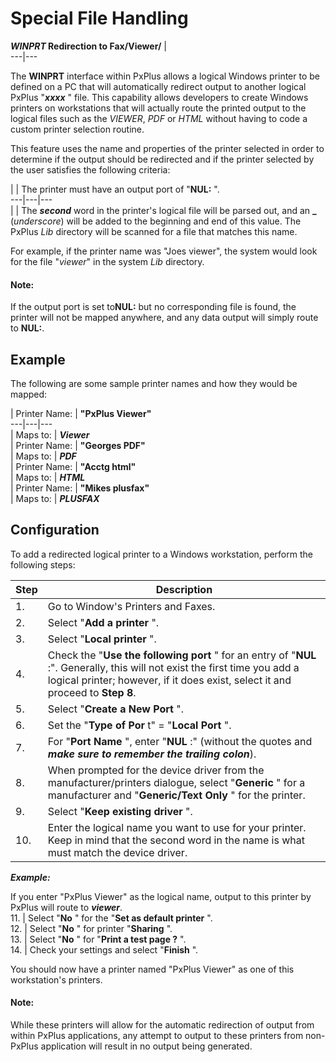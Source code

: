 # Special File Handling

***WINPRT* Redirection to Fax/Viewer/** |   
---|---  
  
The **WINPRT** interface within PxPlus allows a logical Windows printer to be defined on a PC that will automatically redirect output to another logical PxPlus "**_*xxxx*_** " file. This capability allows developers to create Windows printers on workstations that will actually route the printed output to the logical files such as the *VIEWER*, *PDF* or *HTML* without having to code a custom printer selection routine.

This feature uses the name and properties of the printer selected in order to determine if the output should be redirected and if the printer selected by the user satisfies the following criteria:

|  |  The printer must have an output port of "**NUL:** ".  
---|---|---  
|  |  The **_second_** word in the printer's logical file will be parsed out, and an **_** (_underscore_) will be added to the beginning and end of this value. The PxPlus _Lib_ directory will be scanned for a file that matches this name.  
  
For example, if the printer name was "Joes viewer", the system would look for the file "_viewer_" in the system _Lib_ directory.  
  
#### **Note:**  
If the output port is set to**NUL:** but no corresponding file is found, the printer will not be mapped anywhere, and any data output will simply route to **NUL:**.

## Example

The following are some sample printer names and how they would be mapped:

|  Printer Name: |  **"PxPlus Viewer"**  
---|---|---  
|  Maps to: |  ***Viewer***  
|  Printer Name: |  **"Georges PDF"**  
|  Maps to: |  ***PDF***  
|  Printer Name: |  **"Acctg html"**  
|  Maps to: |  ***HTML***  
|  Printer Name: |  **"Mikes plusfax"**  
|  Maps to: |  ***PLUSFAX***  
  
## Configuration

To add a redirected logical printer to a Windows workstation, perform the following steps:

**Step** |  **Description**  
---|---  
1. |  Go to Window's Printers and Faxes.  
2. |  Select "**Add a printer** ".  
3. |  Select "**Local printer** ".  
4. |  Check the "**Use the following port** " for an entry of "**NUL** :". Generally, this will not exist the first time you add a logical printer; however, if it does exist, select it and proceed to **Step 8**.  
5. |  Select "**Create a New Port** ".  
6. |  Set the "**Type of Por** t" = "**Local Port** ".  
7. |  For "**Port Name** ", enter "**NUL** :" (without the quotes and **_make sure to remember the trailing colon_**).  
8. |  When prompted for the device driver from the manufacturer/printers dialogue, select "**Generic** " for a manufacturer and "**Generic/Text Only** " for the printer.  
9. |  Select "**Keep existing driver** ".  
10. |  Enter the logical name you want to use for your printer. Keep in mind that the second word in the name is what must match the device driver.  
  
**_Example:_**  
  
If you enter "PxPlus Viewer" as the logical name, output to this printer by PxPlus will route to ***viewer***.  
11. |  Select "**No** " for the "**Set as default printer** ".  
12. |  Select "**No** " for printer "**Sharing** ".  
13. |  Select "**No** " for "**Print a test page ?** ".  
14. |  Check your settings and select "**Finish** ".  
  
You should now have a printer named "PxPlus Viewer" as one of this workstation's printers.

#### **Note:**  
While these printers will allow for the automatic redirection of output from within PxPlus applications, any attempt to output to these printers from non-PxPlus application will result in no output being generated.

